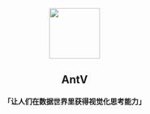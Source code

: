 <p align="center">
  <a href="https://antv.vision">
    <img width="100" src="https://gw.alipayobjects.com/zos/antfincdn/FLrTNDvlna/antv.png">
  </a>
</p>

<h2 align="center">AntV</h4>

<h4 align="center">「让人们在数据世界里获得视觉化思考能力」</h4>
